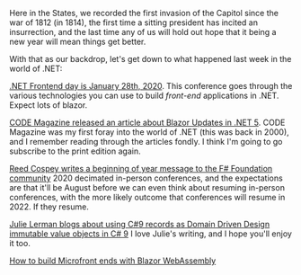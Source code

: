 Here in the States, we recorded the first invasion of the Capitol since the war of 1812 (in 1814), the first time a sitting president has incited an insurrection, and the last time any of us will hold out hope that it being a new year will mean things get better.

With that as our backdrop, let's get down to what happened last week in the world of .NET:

[.NET Frontend day is January 28th, 2020](https://www.dotnet-frontend.com/). This conference goes through the various technologies you can use to build *front-end* applications in .NET. Expect lots of blazor.

[CODE Magazine released an article about Blazor Updates in .NET 5](https://www.codemag.com/Article/2010102/Blazor-Updates-in-.NET-5).  CODE Magazine was my first foray into the world of .NET (this was back in 2000), and I remember reading through the articles fondly.  I think I'm going to go subscribe to the print edition again.

[Reed Cospey writes a beginning of year message to the F# Foundation community](https://foundation.fsharp.org/welcome_to_2021) 2020 decimated in-person conferences, and the expectations are that it'll be August before we can even think about resuming in-person conferences, with the more likely outcome that conferences will resume in 2022. If they resume.

[Julie Lerman blogs about using C#9 records as Domain Driven Design immutable value objects in C# 9](https://www.pluralsight.com/blog/software-development/domain-driven-design-csharp) I love Julie's writing, and I hope you'll enjoy it too.

[How to build Microfront ends with Blazor WebAssembly](https://medium.com/@waelkdouh/microfrontends-with-blazor-webassembly-b25e4ba3f325)
